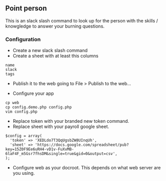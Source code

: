 ## Point person
This is an slack slash command to look up for the person with the skills / knowgledge to answer your burning questions.

### Configuration
- Create a new slack slash command
- Create a sheet with at least this columns

```
name
slack
tags
```

- Publish it to the web going to File > Publish to the web...

- Configure your app
```
cp web
cp config.demo.php config.php
vim config.php
```

- Replace token with your branded new token command. 
- Replace sheet with your payroll google sheet.

```
$config = array(
  'token' => 'XEDLdo7T3QqUgsbZW8UInqUh',
  'sheet' => 'https://docs.google.com/spreadsheet/pub?key=15Z0F9Ee6uRH4-vD1v-FuXvMB-6laF4F_m5Gsr7fhsDM&single=true&gid=0&output=csv',
);
```

- Configure web as your docroot. This depends on what web server are you using.